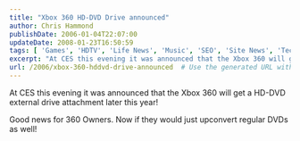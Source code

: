 ```yaml
---
title: "Xbox 360 HD-DVD Drive announced"
author: Chris Hammond
publishDate: 2006-01-04T22:07:00
updateDate: 2008-01-23T16:50:59
tags: [ 'Games', 'HDTV', 'Life News', 'Music', 'SEO', 'Site News', 'Technology', 'Xbox360' ]
excerpt: "At CES this evening it was announced that the Xbox 360 will get a HD-DVD external drive attachment later this year! Good news for 360 Owners. Now if they would just upconvert regular DVDs as..."
url: /2006/xbox-360-hddvd-drive-announced  # Use the generated URL with year
---
```

<P>At CES this evening it was announced that the Xbox 360 will get a HD-DVD external drive attachment later this year!</P> <P>Good news for 360 Owners. Now if they would just upconvert regular DVDs as well!</P>
